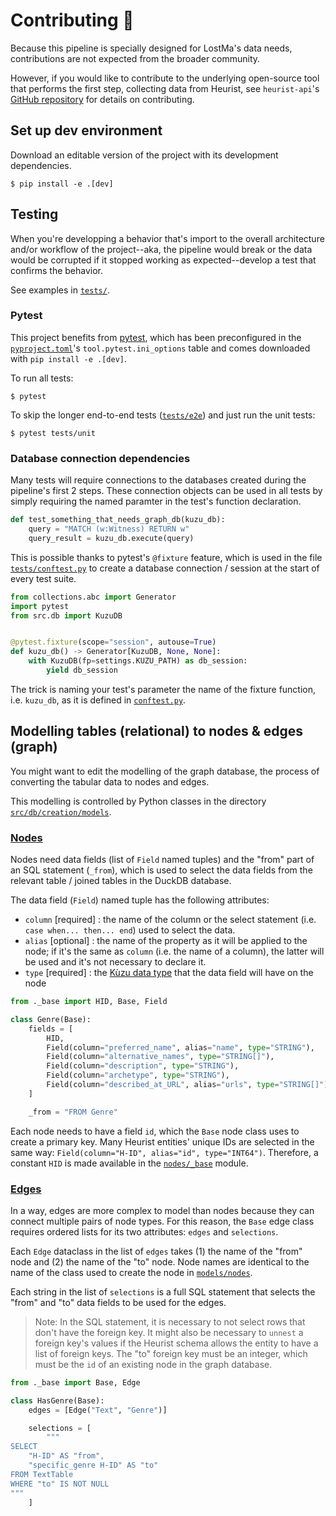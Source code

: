 # Contributing 🤖

Because this pipeline is specially designed for LostMa's data needs, contributions are not expected from the broader community.

However, if you would like to contribute to the underlying open-source tool that performs the first step, collecting data from Heurist, see `heurist-api`'s [GitHub repository](https://github.com/LostMa-ERC/heurist-api) for details on contributing.

## Set up dev environment

Download an editable version of the project with its development dependencies.

```shell
$ pip install -e .[dev]
```

## Testing

When you're developping a behavior that's import to the overall architecture and/or workflow of the project--aka, the pipeline would break or the data would be corrupted if it stopped working as expected--develop a test that confirms the behavior.

See examples in [`tests/`](./tests/).

### Pytest

This project benefits from [pytest](https://docs.pytest.org/en/stable/), which has been preconfigured in the [`pyproject.toml`](pyproject.toml)'s `tool.pytest.ini_options` table and comes downloaded with `pip install -e .[dev]`.

To run all tests:

```
$ pytest
```

To skip the longer end-to-end tests ([`tests/e2e`](./tests/e2e/)) and just run the unit tests:

```
$ pytest tests/unit
```

### Database connection dependencies

Many tests will require connections to the databases created during the pipeline's first 2 steps. These connection objects can be used in all tests by simply requiring the named paramter in the test's function declaration.

```python
def test_something_that_needs_graph_db(kuzu_db):
    query = "MATCH (w:Witness) RETURN w"
    query_result = kuzu_db.execute(query)
```

This is possible thanks to pytest's `@fixture` feature, which is used in the file [`tests/conftest.py`](./tests/conftest.py) to create a database connection / session at the start of every test suite.

```python
from collections.abc import Generator
import pytest
from src.db import KuzuDB


@pytest.fixture(scope="session", autouse=True)
def kuzu_db() -> Generator[KuzuDB, None, None]:
    with KuzuDB(fp=settings.KUZU_PATH) as db_session:
        yield db_session
```

The trick is naming your test's parameter the name of the fixture function, i.e. `kuzu_db`, as it is defined in [`conftest.py`](./tests/conftest.py).

## Modelling tables (relational) to nodes & edges (graph)

You might want to edit the modelling of the graph database, the process of converting the tabular data to nodes and edges.

This modelling is controlled by Python classes in the directory [`src/db/creation/models`](./src/db/creation/models/).

### [Nodes](./src/db/creation/models/nodes/)

Nodes need data fields (list of `Field` named tuples) and the "from" part of an SQL statement (`_from`), which is used to select the data fields from the relevant table / joined tables in the DuckDB database.

The data field (`Field`) named tuple has the following attributes:

- `column` [required] : the name of the column or the select statement (i.e. `case when... then... end`) used to select the data.
- `alias` [optional] : the name of the property as it will be applied to the node; if it's the same as `column` (i.e. the name of a column), the latter will be used and it's not necessary to declare it.
- `type` [required] : the [Kùzu data type](https://docs.kuzudb.com/cypher/data-types/) that the data field will have on the node

```python
from ._base import HID, Base, Field

class Genre(Base):
    fields = [
        HID,
        Field(column="preferred_name", alias="name", type="STRING"),
        Field(column="alternative_names", type="STRING[]"),
        Field(column="description", type="STRING"),
        Field(column="archetype", type="STRING"),
        Field(column="described_at_URL", alias="urls", type="STRING[]"),
    ]

    _from = "FROM Genre"

```

Each node needs to have a field `id`, which the `Base` node class uses to create a primary key. Many Heurist entities' unique IDs are selected in the same way: `Field(column="H-ID", alias="id", type="INT64")`. Therefore, a constant `HID` is made available in the [`nodes/_base`](./src/db/creation/models/nodes/_base.py) module.


### [Edges](./src/db/creation/models/edges/)

In a way, edges are more complex to model than nodes because they can connect multiple pairs of node types. For this reason, the `Base` edge class requires ordered lists for its two attributes: `edges` and `selections`.

Each `Edge` dataclass in the list of `edges` takes (1) the name of the "from" node and (2) the name of the "to" node. Node names are identical to the name of the class used to create the node in [`models/nodes`](./src/db/creation/models/nodes/).

Each string in the list of `selections` is a full SQL statement that selects the "from" and "to" data fields to be used for the edges.

> Note: In the SQL statement, it is necessary to not select rows that don't have the foreign key. It might also be necessary to `unnest` a foreign key's values if the Heurist schema allows the entity to have a list of foreign keys. The "to" foreign key must be an integer, which must be the `id` of an existing node in the graph database.

```python
from ._base import Base, Edge

class HasGenre(Base):
    edges = [Edge("Text", "Genre")]

    selections = [
        """
SELECT
    "H-ID" AS "from",
    "specific_genre H-ID" AS "to"
FROM TextTable
WHERE "to" IS NOT NULL
"""
    ]

```

